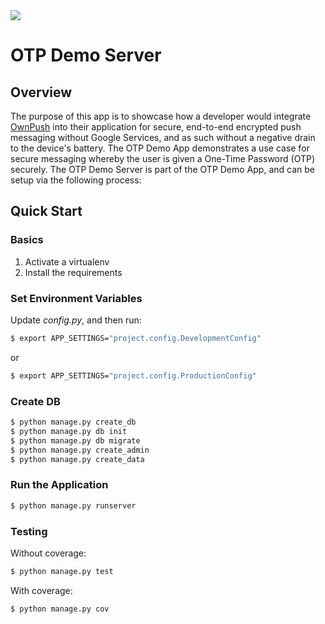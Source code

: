 <img src="https://ownpush.com/wp-content/uploads/2016/02/ownpush_128-logoSpelledout.png">

# OTP Demo Server #
## Overview ##
The purpose of this app is to showcase how a developer would integrate <a href="https://ownpush.com" target="_blank">OwnPush</a> into their application for secure, end-to-end encrypted push messaging without Google Services, and as such without a negative drain to the device's battery. The OTP Demo App demonstrates a use case for secure messaging whereby the user is given a One-Time Password (OTP) securely. The OTP Demo Server is part of the OTP Demo App, and can be setup via the following process:
 
## Quick Start

### Basics

1. Activate a virtualenv
1. Install the requirements

### Set Environment Variables

Update *config.py*, and then run:

```sh
$ export APP_SETTINGS="project.config.DevelopmentConfig"
```

or

```sh
$ export APP_SETTINGS="project.config.ProductionConfig"
```

### Create DB

```sh
$ python manage.py create_db
$ python manage.py db init
$ python manage.py db migrate
$ python manage.py create_admin
$ python manage.py create_data
```

### Run the Application

```sh
$ python manage.py runserver
```

### Testing

Without coverage:

```sh
$ python manage.py test
```

With coverage:

```sh
$ python manage.py cov
```